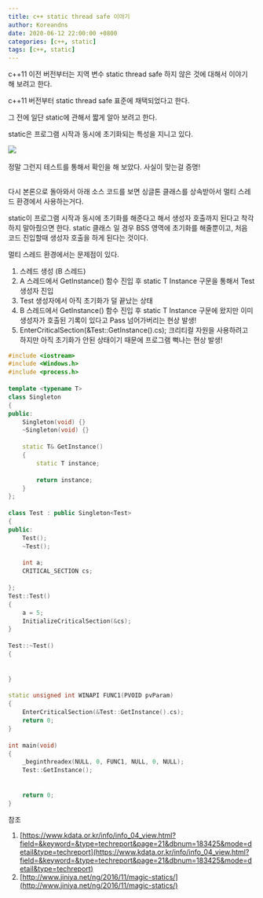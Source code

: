 ```yaml
---
title: c++ static thread safe 이야기
author: Koreandns
date: 2020-06-12 22:00:00 +0800
categories: [c++, static]
tags: [c++, static]
---
```




c++11 이전 버전부터는 지역 변수 static thread safe 하지 않은 것에 대해서 이야기 해 보려고 한다.

c++11 버전부터 static thread safe 표준에 채택되었다고 한다.



그 전에 일단 static에 관해서 짧게 알아 보려고 한다.

static은 프로그램 시작과 동시에 초기화되는 특성을 지니고 있다.



![](..\..\img\static.png)



정말 그런지 테스트를 통해서 확인을 해 보았다. 사실이 맞는걸 증명!

## 



다시 본론으로 돌아와서 아래 소스 코드를 보면 싱글톤 클래스를 상속받아서 멀티 스레드 환경에서 사용하는거다.



static이 프로그램 시작과 동시에 초기화를 해준다고 해서 생성자 호출까지 된다고 착각하지 말아줬으면 한다. static 클래스 일 경우 BSS 영역에 초기화를 해줄뿐이고, 처음 코드 진입할때 생성자 호출을 하게 된다는 것이다.



멀티 스레드 환경에서는 문제점이 있다.

1. 스레드 생성 (B 스레드)
2. A 스레드에서 GetInstance() 함수 진입 후 static T Instance 구문을 통해서 Test 생성자 진입
3. Test 생성자에서 아직 초기화가 덜 끝났는 상태
4. B 스레드에서 GetInstance() 함수 진입 후 static T Instance 구문에 왔지만 이미 생성자가 호출된 기록이 있다고 Pass 넘어가버리는 현상 발생!
5. EnterCriticalSection(&Test::GetInstance().cs); 크리티컬 자원을 사용하려고 하지만 아직 초기화가 안된 상태이기 때문에 프로그램 뻑나는 현상 발생!



```c++
#include <iostream>
#include <Windows.h>
#include <process.h>

template <typename T>
class Singleton
{
public:
	Singleton(void) {}
	~Singleton(void) {}

	static T& GetInstance()
	{
		static T instance;

		return instance;
	}
};

class Test : public Singleton<Test>
{
public:
	Test();
	~Test();

	int a;
	CRITICAL_SECTION cs;

};
Test::Test()
{
	a = 5;
	InitializeCriticalSection(&cs);
}

Test::~Test()
{


}

static unsigned int WINAPI FUNC1(PVOID pvParam)
{
	EnterCriticalSection(&Test::GetInstance().cs);
	return 0;
}

int main(void)
{
	_beginthreadex(NULL, 0, FUNC1, NULL, 0, NULL);
	Test::GetInstance();


	return 0;
}
```



참조

1. [https://www.kdata.or.kr/info/info_04_view.html?field=&keyword=&type=techreport&page=21&dbnum=183425&mode=detail&type=techreport](https://www.kdata.or.kr/info/info_04_view.html?field=&keyword=&type=techreport&page=21&dbnum=183425&mode=detail&type=techreport)
2. [http://www.jiniya.net/ng/2016/11/magic-statics/](http://www.jiniya.net/ng/2016/11/magic-statics/)

